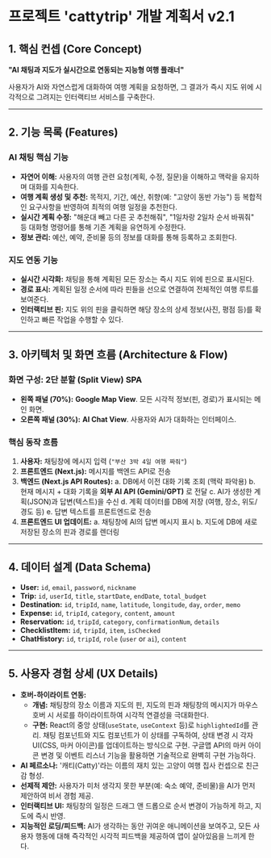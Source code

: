 # 프로젝트 'cattytrip' 개발 계획서 v2.1

## 1. 핵심 컨셉 (Core Concept)

**"AI 채팅과 지도가 실시간으로 연동되는 지능형 여행 플래너"**

사용자가 AI와 자연스럽게 대화하여 여행 계획을 요청하면, 그 결과가 즉시 지도 위에 시각적으로 그려지는 인터랙티브 서비스를 구축한다.

---

## 2. 기능 목록 (Features)

### AI 채팅 핵심 기능
- **자연어 이해:** 사용자의 여행 관련 요청(계획, 수정, 질문)을 이해하고 맥락을 유지하며 대화를 지속한다.
- **여행 계획 생성 및 추천:** 목적지, 기간, 예산, 취향(예: "고양이 동반 가능") 등 복합적인 요구사항을 반영하여 최적의 여행 일정을 추천한다.
- **실시간 계획 수정:** "해운대 빼고 다른 곳 추천해줘", "1일차랑 2일차 순서 바꿔줘" 등 대화형 명령어를 통해 기존 계획을 유연하게 수정한다.
- **정보 관리:** 예산, 예약, 준비물 등의 정보를 대화를 통해 등록하고 조회한다.

### 지도 연동 기능
- **실시간 시각화:** 채팅을 통해 계획된 모든 장소는 즉시 지도 위에 핀으로 표시된다.
- **경로 표시:** 계획된 일정 순서에 따라 핀들을 선으로 연결하여 전체적인 여행 루트를 보여준다.
- **인터랙티브 핀:** 지도 위의 핀을 클릭하면 해당 장소의 상세 정보(사진, 평점 등)를 확인하고 빠른 작업을 수행할 수 있다.

---

## 3. 아키텍처 및 화면 흐름 (Architecture & Flow)

### 화면 구성: 2단 분할 (Split View) SPA
- **왼쪽 패널 (70%):** **Google Map View**. 모든 시각적 정보(핀, 경로)가 표시되는 메인 화면.
- **오른쪽 패널 (30%):** **AI Chat View**. 사용자와 AI가 대화하는 인터페이스.

### 핵심 동작 흐름
1.  **사용자:** 채팅창에 메시지 입력 (`"부산 3박 4일 여행 짜줘"`)
2.  **프론트엔드 (Next.js):** 메시지를 백엔드 API로 전송
3.  **백엔드 (Next.js API Routes):**
    a. DB에서 이전 대화 기록 조회 (맥락 파악용)
    b. 현재 메시지 + 대화 기록을 **외부 AI API (Gemini/GPT)** 로 전달
    c. AI가 생성한 계획(JSON)과 답변(텍스트)을 수신
    d. 계획 데이터를 DB에 저장 (여행, 장소, 위도/경도 등)
    e. 답변 텍스트를 프론트엔드로 전송
4.  **프론트엔드 UI 업데이트:**
    a. 채팅창에 AI의 답변 메시지 표시
    b. 지도에 DB에 새로 저장된 장소의 핀과 경로를 렌더링

---

## 4. 데이터 설계 (Data Schema)

- **User:** `id`, `email`, `password`, `nickname`
- **Trip:** `id`, `userId`, `title`, `startDate`, `endDate`, `total_budget`
- **Destination:** `id`, `tripId`, `name`, `latitude`, `longitude`, `day`, `order`, `memo`
- **Expense:** `id`, `tripId`, `category`, `content`, `amount`
- **Reservation:** `id`, `tripId`, `category`, `confirmationNum`, `details`
- **ChecklistItem:** `id`, `tripId`, `item`, `isChecked`
- **ChatHistory:** `id`, `tripId`, `role` (`user` or `ai`), `content`

---

## 5. 사용자 경험 상세 (UX Details)

- **호버-하이라이트 연동:**
  - **개념:** 채팅창의 장소 이름과 지도의 핀, 지도의 핀과 채팅창의 메시지가 마우스 호버 시 서로를 하이라이트하여 시각적 연결성을 극대화한다.
  - **구현:** React의 중앙 상태(`useState`, `useContext` 등)로 `highlightedId`를 관리. 채팅 컴포넌트와 지도 컴포넌트가 이 상태를 구독하여, 상태 변경 시 각자 UI(CSS, 마커 아이콘)를 업데이트하는 방식으로 구현. 구글맵 API의 마커 아이콘 변경 및 이벤트 리스너 기능을 활용하면 기술적으로 완벽히 구현 가능하다.
- **AI 페르소나:** '캐티(Catty)'라는 이름의 재치 있는 고양이 여행 집사 컨셉으로 친근감 형성.
- **선제적 제안:** 사용자가 미처 생각지 못한 부분(예: 숙소 예약, 준비물)을 AI가 먼저 제안하여 비서 경험 제공.
- **인터랙티브 UI:** 채팅창의 일정은 드래그 앤 드롭으로 순서 변경이 가능하게 하고, 지도에 즉시 반영.
- **지능적인 로딩/피드백:** AI가 생각하는 동안 귀여운 애니메이션을 보여주고, 모든 사용자 행동에 대해 즉각적인 시각적 피드백을 제공하여 앱이 살아있음을 느끼게 한다.
